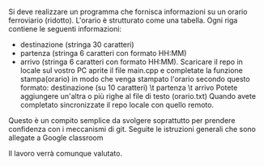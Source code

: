 Si deve realizzare un programma che fornisca informazioni su un orario ferroviario (ridotto).
L'orario è strutturato come una tabella. Ogni riga contiene le seguenti informazioni:
- destinazione (stringa 30 caratteri)
- partenza (stringa 6 caratteri con formato HH:MM)
- arrivo (stringa 6 caratteri con formato HH:MM).
Scaricare il repo in locale sul vostro PC aprite il file main.cpp e completate la funzione stampa(orario)
in modo che venga stampato l'orario secondo questo formato:
destinazione (su 10 caratteri) \t partenza \t arrivo
Potete aggiungere un'altra o più righe al file di testo (orario.txt)
Quando avete completato sincronizzate il repo locale con quello remoto.

Questo è un compito semplice da svolgere soprattutto per prendere confidenza con i meccanismi di git.
Seguite le istruzioni generali che sono allegate a Google classroom

Il lavoro verrà comunque valutato.
